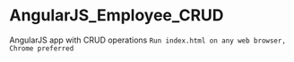 # AngularJS_Employee_CRUD
AngularJS app with CRUD operations
`Run index.html on any web browser, Chrome preferred`
